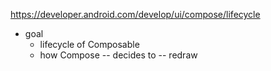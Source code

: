 https://developer.android.com/develop/ui/compose/lifecycle

* goal
  * lifecycle of Composable
  * how Compose -- decides to -- redraw